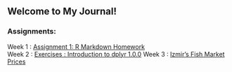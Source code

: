 ## Welcome to My Journal!

### Assignments:

Week 1 : [Assignment 1: R Markdown Homework](R_Markdown_Homework.html) <br>
Week 2 : [Exercises : Introduction to dplyr 1.0.0](Introduction-to-dplyr-1.0.0-Exercises.html)
Week 3 : [Izmir’s Fish Market Prices](In_Class_Exercise_Fish_Price_Task)
